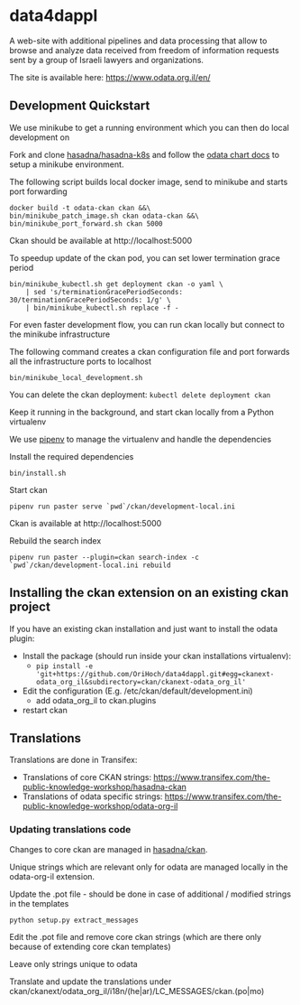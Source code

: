# data4dappl

A web-site with additional pipelines and data processing that allow to browse and analyze data received from freedom of information requests sent by a group of Israeli lawyers and organizations.

The site is available here: https://www.odata.org.il/en/

## Development Quickstart

We use minikube to get a running environment which you can then do local development on

Fork and clone [hasadna/hasadna-k8s](https://github.com/hasadna/hasadna-k8s) and follow the [odata chart docs](https://github.com/hasadna/hasadna-k8s/blob/master/charts-external/odata/README.md) to setup a minikube environment.

The following script builds local docker image, send to minikube and starts port forwarding

```
docker build -t odata-ckan ckan &&\
bin/minikube_patch_image.sh ckan odata-ckan &&\
bin/minikube_port_forward.sh ckan 5000
```

Ckan should be available at http://localhost:5000

To speedup update of the ckan pod, you can set lower termination grace period

```
bin/minikube_kubectl.sh get deployment ckan -o yaml \
    | sed 's/terminationGracePeriodSeconds: 30/terminationGracePeriodSeconds: 1/g' \
    | bin/minikube_kubectl.sh replace -f -
```

For even faster development flow, you can run ckan locally but connect to the minikube infrastructure

The following command creates a ckan configuration file and port forwards all the infrastructure ports to localhost

```
bin/minikube_local_development.sh
```

You can delete the ckan deployment: `kubectl delete deployment ckan`

Keep it running in the background, and start ckan locally from a Python virtualenv

We use [pipenv](https://docs.pipenv.org/) to manage the virtualenv and handle the dependencies

Install the required dependencies

```
bin/install.sh
```

Start ckan

```
pipenv run paster serve `pwd`/ckan/development-local.ini
```

Ckan is available at http://localhost:5000

Rebuild the search index

```
pipenv run paster --plugin=ckan search-index -c `pwd`/ckan/development-local.ini rebuild
```

## Installing the ckan extension on an existing ckan project

If you have an existing ckan installation and just want to install the odata plugin:

* Install the package (should run inside your ckan installations virtualenv):
  * `pip install -e 'git+https://github.com/OriHoch/data4dappl.git#egg=ckanext-odata_org_il&subdirectory=ckan/ckanext-odata_org_il'`
* Edit the configuration (E.g. /etc/ckan/default/development.ini)
  * add odata_org_il to ckan.plugins
* restart ckan

## Translations

Translations are done in Transifex:

* Translations of core CKAN strings: https://www.transifex.com/the-public-knowledge-workshop/hasadna-ckan
* Translations of odata specific strings: https://www.transifex.com/the-public-knowledge-workshop/odata-org-il

### Updating translations code

Changes to core ckan are managed in [hasadna/ckan](https://github.com/hasadna/ckan).

Unique strings which are relevant only for odata are managed locally in the odata-org-il extension.

Update the .pot file - should be done in case of additional / modified strings in the templates

```
python setup.py extract_messages
```

Edit the .pot file and remove core ckan strings (which are there only because of extending core ckan templates)

Leave only strings unique to odata

Translate and update the translations under ckan/ckanext/odata_org_il/i18n/(he|ar)/LC_MESSAGES/ckan.(po|mo)
